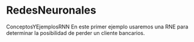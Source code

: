 # RedesNeuronales
ConceptosYEjemplosRNN
En este primer ejemplo usaremos una RNE para determinar la posibilidad de perder un cliente bancarios. 